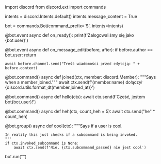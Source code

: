 import discord
from discord.ext import commands

intents = discord.Intents.default()
intents.message_content = True

bot = commands.Bot(command_prefix='$', intents=intents)

@bot.event
async def on_ready():
    print(f'Zalogowaliśmy się jako {bot.user}')

@bot.event
async def on_message_edit(before, after):
    if before.author == bot.user:
        return
    
    await before.channel.send("Treść wiadomości przed edytcją: " + before.content)

@bot.command()
async def joined(ctx, member: discord.Member):
    """Says when a member joined."""
    await ctx.send(f'{member.name} dołączył {discord.utils.format_dt(member.joined_at)}')
    
@bot.command()
async def hello(ctx):
    await ctx.send(f'Cześć, jestem bot{bot.user}!')

@bot.command()
async def heh(ctx, count_heh = 5):
    await ctx.send("he" * count_heh)


@bot.group()
async def cool(ctx):
    """Says if a user is cool.

    In reality this just checks if a subcommand is being invoked.
    """
    if ctx.invoked_subcommand is None:
        await ctx.send(f'Nie, {ctx.subcommand_passed} nie jest cool')

bot.run("")

